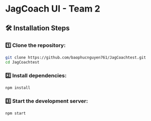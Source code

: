 #  JagCoach UI - Team 2

## 🛠 Installation Steps

### 1️⃣ Clone the repository:
```sh
git clone https://github.com/baophucnguyen761/JagCoachtest.git
cd JagCoachtest
```

### 2️⃣ Install dependencies:
```sh
npm install
```

### 3️⃣ Start the development server:
```sh
npm start
```



